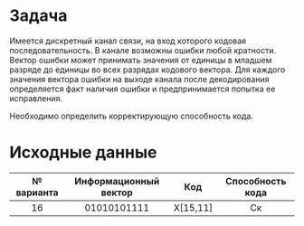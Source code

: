 # Задача

Имеется дискретный канал связи, на вход которого кодовая последовательность. В канале возможны ошибки любой кратности. Вектор ошибки может принимать значения от единицы в младшем разряде до единицы во всех разрядах кодового вектора. Для каждого значения вектора ошибки на выходе канала после декодирования определяется факт наличия ошибки и предпринимается попытка ее исправления.  

Необходимо определить корректирующую способность кода.

# Исходные данные

| № варианта | Информационный вектор | Код | Способность кода |
|:-----------:|:--------------------:|:----:|:----------------:|
| 16 | 01010101111 | X[15,11] | Ск |
